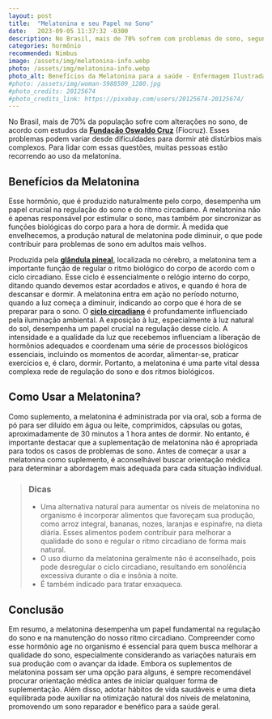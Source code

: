 ```yaml
---
layout: post
title:  "Melatonina e seu Papel no Sono"
date:   2023-09-05 11:37:32 -0300
description: No Brasil, mais de 70% sofrem com problemas de sono, segundo a Fiocruz. Este artigo aborda como a melatonina está sendo usada para essas questões.
categories: hormônio
recommended: Nimbus
image: /assets/img/melatonina-info.webp
photo: /assets/img/melatonina-info.webp
photo_alt: Benefícios da Melatonina para a saúde - Enfermagem Ilustrada
#photo: /assets/img/woman-5988509_1280.jpg
#photo_credits: 20125674
#photo_credits_link: https://pixabay.com/users/20125674-20125674/
---
```

No Brasil, mais de 70% da população sofre com alterações no sono, de acordo com estudos da 
<a href="https://portal.fiocruz.br/" target="_blank"><strong>Fundação Oswaldo Cruz</strong></a> (Fiocruz). 
Esses problemas podem variar desde dificuldades para dormir até distúrbios mais complexos. Para lidar com essas questões, 
muitas pessoas estão recorrendo ao uso da melatonina. 

## Benefícios da Melatonina
Esse hormônio, que é produzido naturalmente pelo corpo, desempenha 
um papel crucial na regulação do sono e do ritmo circadiano.
A melatonina não é apenas responsável por estimular o sono, mas também por sincronizar as funções biológicas do corpo para 
a hora de dormir. À medida que envelhecemos, a produção natural de melatonina pode diminuir, o que pode contribuir para 
problemas de sono em adultos mais velhos.

Produzida pela <a href="https://pt.wikipedia.org/wiki/Gl%C3%A2ndula_pineal" target="_blank"><strong>glândula pineal</strong></a>, 
localizada no cérebro, a melatonina tem a importante função de regular o ritmo biológico 
do corpo de acordo com o ciclo circadiano. Esse ciclo é essencialmente o relógio interno do corpo, ditando quando devemos 
estar acordados e ativos, e quando é hora de descansar e dormir. A melatonina entra em ação no período noturno, quando a 
luz começa a diminuir, indicando ao corpo que é hora de se preparar para o sono. 
O <a href="https://pt.wikipedia.org/wiki/Ritmo_circadiano" target="_blank"><strong>ciclo circadiano</strong></a> 
é profundamente influenciado pela iluminação ambiental. A exposição à luz, especialmente à luz natural 
do sol, desempenha um papel crucial na regulação desse ciclo. A intensidade e a qualidade da luz que recebemos influenciam 
a liberação de hormônios adequados e coordenam uma série de processos biológicos essenciais, incluindo os momentos de acordar, 
alimentar-se, praticar exercícios e, é claro, dormir. Portanto, a melatonina é uma parte vital dessa complexa rede de 
regulação do sono e dos ritmos biológicos.

## Como Usar a Melatonina?
Como suplemento, a melatonina é administrada por via oral, sob a forma de pó para ser diluído em água ou leite, comprimidos, 
cápsulas ou gotas, aproximadamente de 30 minutos a 1 hora antes de dormir.
No entanto, é importante destacar que a suplementação de melatonina não é apropriada para todos os casos de problemas de sono. 
Antes de começar a usar a melatonina como suplemento, é aconselhável buscar orientação médica para determinar a abordagem 
mais adequada para cada situação individual.

> ### <span class="ion-android-bulb"></span> Dicas
>- Uma alternativa natural para aumentar os níveis de melatonina no organismo é incorporar alimentos que favoreçam sua 
>  produção, como arroz integral, bananas, nozes, laranjas e espinafre, na dieta diária. Esses alimentos podem contribuir 
>  para melhorar a qualidade do sono e regular o ritmo circadiano de forma mais natural.
>- O uso diurno da melatonina geralmente não é aconselhado, pois pode desregular o ciclo circadiano, resultando em 
>  sonolência excessiva durante o dia e insônia à noite.
>- É também indicado para tratar enxaqueca.

## Conclusão
Em resumo, a melatonina desempenha um papel fundamental na regulação do sono e na manutenção do nosso ritmo circadiano. 
Compreender como esse hormônio age no organismo é essencial para quem busca melhorar a qualidade do sono, 
especialmente considerando as variações naturais em sua produção com o avançar da idade. 
Embora os suplementos de melatonina possam ser uma opção para alguns, é sempre recomendável procurar orientação médica 
antes de iniciar qualquer forma de suplementação. Além disso, adotar hábitos de vida saudáveis e uma dieta equilibrada 
pode auxiliar na otimização natural dos níveis de melatonina, promovendo um sono reparador e benéfico para a saúde geral.
